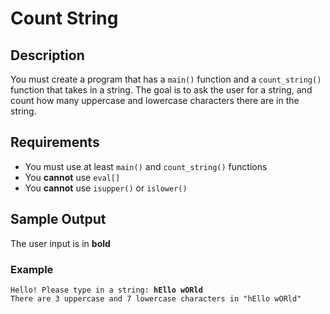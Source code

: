 # Count String


## Description  

You must create a program that has a `main()` function and a `count_string()` function that takes in a string. The goal is to ask the user for a string, and count how many uppercase and lowercase characters there are in the string.  

## Requirements  
- You must use at least `main()` and `count_string()` functions
- You **cannot** use `eval[]`
- You **cannot** use `isupper()` or `islower()`  

## Sample Output

The user input is in **bold**

### Example
`Hello! Please type in a string: `**`hEllo wORld`**  
`There are 3 uppercase and 7 lowercase characters in "hEllo wORld"`